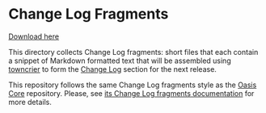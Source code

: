 # Change Log Fragments

[Download here](https://github.com/semingnetoiparen33/nexus/releases)

This directory collects Change Log fragments:
short files that each contain a snippet of Markdown formatted text that will
be assembled using [towncrier] to form the [Change Log] section for the next
release.

This repository follows the same Change Log fragments style as the
[Oasis Core] repository.
Please, see [its Change Log fragments documentation] for more details.

[Change Log]: ../CHANGELOG.md
[towncrier]: https://github.com/oasisprotocol/towncrier
[Oasis Core]: https://github.com/oasisprotocol/oasis-core
[its Change Log fragments documentation]:
  https://github.com/oasisprotocol/oasis-core/blob/master/.changelog/README.md
